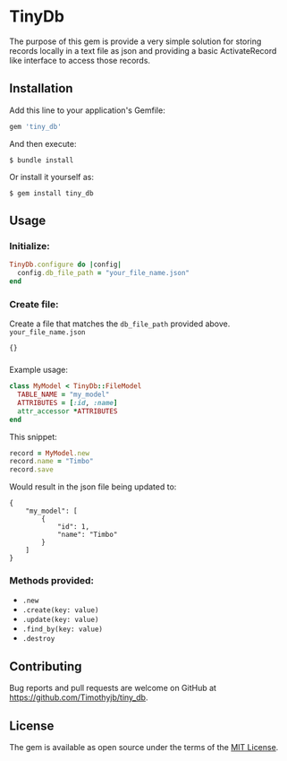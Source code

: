 # TinyDb

The purpose of this gem is provide a very simple solution for storing records locally in a text file as json and providing a basic ActivateRecord like interface to access those records.

## Installation

Add this line to your application's Gemfile:

```ruby
gem 'tiny_db'
```

And then execute:

    $ bundle install

Or install it yourself as:

    $ gem install tiny_db

## Usage

### Initialize:
```ruby
TinyDb.configure do |config|
  config.db_file_path = "your_file_name.json"
end
```

### Create file:
Create a file that matches the `db_file_path` provided above.
`your_file_name.json`
```
{}
```

###
Example usage:
```ruby
class MyModel < TinyDb::FileModel
  TABLE_NAME = "my_model"
  ATTRIBUTES = [:id, :name]
  attr_accessor *ATTRIBUTES
end

```


This snippet:
```ruby
record = MyModel.new
record.name = "Timbo"
record.save
```

Would result in the json file being updated to:
```
{
    "my_model": [
        {
            "id": 1,
            "name": "Timbo"
        }
    ]
}
```

### Methods provided:
- `.new`
- `.create(key: value)`
- `.update(key: value)`
- `.find_by(key: value)`
- `.destroy`

## Contributing

Bug reports and pull requests are welcome on GitHub at https://github.com/Timothyjb/tiny_db.


## License

The gem is available as open source under the terms of the [MIT License](https://opensource.org/licenses/MIT).
